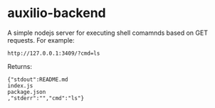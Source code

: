 auxilio-backend
===============

A simple nodejs server for executing shell comamnds based on GET requests. For example:

	http://127.0.0.1:3409/?cmd=ls

Returns:

	{"stdout":README.md
	index.js
	package.json
	,"stderr":"","cmd":"ls"}